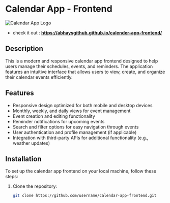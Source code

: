 # Calendar App - Frontend

![Calendar App Logo](link-to-your-logo.png)
- check it out : **https://abhaysgithub.github.io/calender-app-frontend/**

## Description

This is a modern and responsive calendar app frontend designed to help users manage their schedules, events, and reminders. The application features an intuitive interface that allows users to view, create, and organize their calendar events efficiently.

## Features

- Responsive design optimized for both mobile and desktop devices
- Monthly, weekly, and daily views for event management
- Event creation and editing functionality
- Reminder notifications for upcoming events
- Search and filter options for easy navigation through events
- User authentication and profile management (if applicable)
- Integration with third-party APIs for additional functionality (e.g., weather updates)

## Installation

To set up the calendar app frontend on your local machine, follow these steps:

1. Clone the repository:
   ```bash
   git clone https://github.com/username/calendar-app-frontend.git
